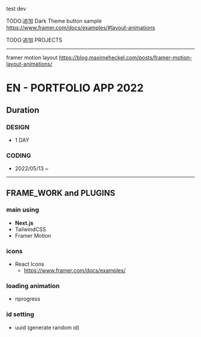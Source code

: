 test dev

TODO:追加 Dark Theme
button sample
https://www.framer.com/docs/examples/#layout-animations

TODO:追加 PROJECTS

---

framer motion layout
https://blog.maximeheckel.com/posts/framer-motion-layout-animations/

# EN - PORTFOLIO APP 2022

## Duration

### DESIGN

- 1 DAY

### CODING

- 2022/05/13 ~

---

## FRAME_WORK and PLUGINS

### main using

- **Next.js**
- TailwindCSS
- Framer Motion

### icons

- React Icons
  - https://www.framer.com/docs/examples/

### loading animation

- nprogress

### id setting

- uuid (generate random id)
